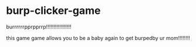 # burp-clicker-game
burrrrrrpprpprrp!!!!!!!!!!!!!!!!!

this game game allows you to be  a baby again to get burpedby  ur mom!!!!!!!!
